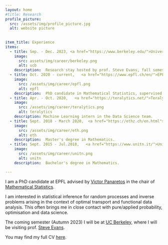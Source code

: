 ```yaml
---
layout: home
#title: Research
profile_picture:
  src: /assets/img/profile_picture.jpg
  alt: website picture
 
 
item_title: Experience
items:
  - title: Sep. - Dec. 2023, <a href="https://www.berkeley.edu/">University of California Berkeley (US)</a> 
    image:
      src: assets/img/career/berkeley.png
      alt: ucb
    description:  Research stay hosted by prof. Steve Evans, fall semester.
  - title: Oct. 2020 - current,   <a href="https://www.epfl.ch/en/">EPFL (Lausanne, CH)</a> 
    image:
      src: /assets/img/career/epfl.png
      alt: epfl
    description:  PhD candidate in Mathematical Statistics, supervised by prof. Victor Panaretos.
  - title: Apr. - Oct. 2020,   <a href="https://teralytics.net/">Teralytics AG (Zürich, CH)</a> 
    image:
      src: /assets/img/career/teralytics.png
      alt: teralytics
    description: Machine Learning intern in the Data Science team.
  - title: Sept. 2018 - March 2020,  <a href="https://ethz.ch/en.html">ETH (Zürich, CH)</a> 
    image:
      src: /assets/img/career/eth.png
      alt: eth
    description:  Master's degree in Mathematics.
  - title: Sept. 2015 - Jul.2018,   <a href="https://www.unitn.it/">Università degli Studi di Trento (IT)</a> 
    image:
      src: /assets/img/career/unitn.png
      alt: unitn
    description:  Bachelor's degree in Mathematics.

---
```

<p>
  I am a PhD candidate at EPFL advised by <a href="https://people.epfl.ch/victor.panaretos">Victor Panaretos</a> in the chair of <a href="https://www.epfl.ch/labs/smat/">Mathematical Statistics</a>.
<p>
    
<p>
I am interested in statistical inference for random processes and inverse problems arising in the context of optimal transport and functional data analysis. 
This often brings me in close contact with pure/applied probability, optimisation and data science.
</p>

<p>
The coming semester (Autumn 2023) I will be at  <a href="https://www.berkeley.edu/"> UC Berkeley</a>, where I will be visiting prof. <a href="https://www.stat.berkeley.edu/~evans/">Steve Evans</a>. 
</p>

<p>
You may find my full CV <a href="https://drive.google.com/file/d/1fIsf61XUhAyjE5--1Q4-Kn9BLbog3-TP/view?usp=drive_link"> here</a>.
</p>

<!-- <br/><br/>
  
  
<p>
  <h4>My research interests</h4>
<p> -->
